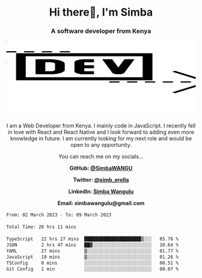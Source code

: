 
<h1 align="center"> Hi there👋, I'm Simba</h1>
<h3 align="center">A software developer from Kenya</h3>

<img src="/arrow-svgrepo-com.svg" margin="auto" width="100%" height="200px">


<p align="center">I am a Web Developer from Kenya. I mainly code in JavaScript. I recently fell in love with React and React Native and I look forward to adding even more knowledge in future. I am currently looking for my next role and would be open to any opportunity.</p>

<p align="center">You can reach me on my socials... </p>

<div align="center">

__<p>  GitHub: [@SimbaWANGU](https://github.com/SimbaWANGU)__  </p>
__<p> Twitter: [@simb_erella](https://twitter.com/simb_erella)__ </p>
__<p> LinkedIn: [Simba Wangulu](https://www.linkedin.com/in/simba-wangulu/)__ </p>
__<p> Email: simbawangulu@gmail.com__ </p>

</div>

<!--START_SECTION:waka-->

```text
From: 02 March 2023 - To: 09 March 2023

Total Time: 26 hrs 11 mins

TypeScript   22 hrs 27 mins  █████████████████████▒░░░   85.76 %
JSON         2 hrs 47 mins   ██▓░░░░░░░░░░░░░░░░░░░░░░   10.64 %
YAML         27 mins         ▒░░░░░░░░░░░░░░░░░░░░░░░░   01.77 %
JavaScript   19 mins         ▒░░░░░░░░░░░░░░░░░░░░░░░░   01.26 %
TSConfig     8 mins          ░░░░░░░░░░░░░░░░░░░░░░░░░   00.51 %
Git Config   1 min           ░░░░░░░░░░░░░░░░░░░░░░░░░   00.07 %
```

<!--END_SECTION:waka-->
